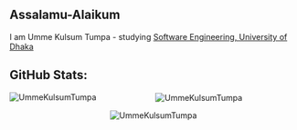 ## Assalamu-Alaikum

I am Umme Kulsum Tumpa - studying [Software Engineering, University of Dhaka](http://www.iit.du.ac.bd/)

## GitHub Stats:

<div align="center">
  <p><img align="left" src="https://github-readme-stats.vercel.app/api/top-langs?username=UmmeKulsumTumpa&show_icons=true&locale=en&layout=compact" alt="UmmeKulsumTumpa" /></p>

<p>&nbsp;<img align="center" src="https://github-readme-stats.vercel.app/api?username=UmmeKulsumTumpa&show_icons=true&locale=en" alt="UmmeKulsumTumpa" /></p>

<p><img align="center" src="https://github-readme-streak-stats.herokuapp.com/?user=UmmeKulsumTumpa&" alt="UmmeKulsumTumpa" /></p>
</div>
